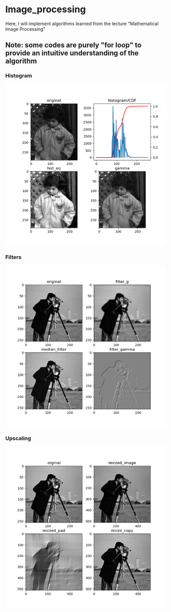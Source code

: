 # Image_processing

Here, I will implement algorithms learned from the lecture "Mathematical Image Processing"

## Note: some codes are purely "for loop" to provide an intuitive understanding of the algorithm

### Histogram
![histogram](./results/histogram.png)

### Filters
![filter](./results/filters.png)

### Upscaling
![upscaling](./results/upscaling.png)
